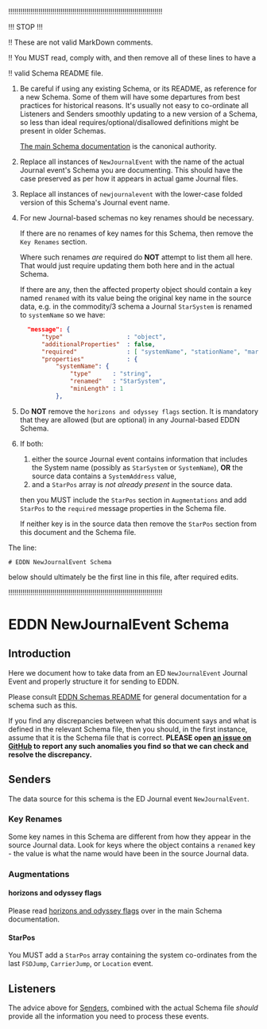 !!!!!!!!!!!!!!!!!!!!!!!!!!!!!!!!!!!!!!!!!!!!!!!!!!!!!!!!!!!!!!!!!!!!!!!!!!!!!

!!! STOP !!!

!! These are not valid MarkDown comments.

!! You MUST read, comply with, and then remove all of these lines to have a

!! valid Schema README file.

1. Be careful if using any existing Schema, or its README, as reference for a
   new Schema.  Some of them will have some departures from best practices for
   historical reasons.  It's usually not easy to co-ordinate all Listeners and
   Senders smoothly updating to a new version of a Schema, so less than ideal
   requires/optional/disallowed definitions might be present in older Schemas.

   [The main Schema documentation](../README-EDDN-schemas.md) is the canonical
   authority.
2. Replace all instances of `NewJournalEvent` with the name of the actual
   Journal event's Schema you are documenting.  This should have the case
   preserved as per how it appears in actual game Journal files.
3. Replace all instances of `newjournalevent` with the lower-case folded
   version of this Schema's Journal event name.
4. For new Journal-based schemas no key renames should be necessary.

   If there are no renames of key names for this Schema, then remove the
   `Key Renames` section.

   Where such renames *are* required do **NOT** attempt to list them all here.
   That would just require updating them both here and in the actual Schema.

   If there are any, then the affected property object should contain a key
   named `renamed` with its value being the original key name in the source
   data, e.g. in the commodity/3 schema a Journal `StarSystem` is renamed
   to `systemName` so we have:

      ```json
        "message": {
            "type"                  : "object",
            "additionalProperties"  : false,
            "required"              : [ "systemName", "stationName", "marketId", "timestamp", "commodities" ],
            "properties"            : {
                "systemName": {
                    "type"      : "string",
                    "renamed"   : "StarSystem",
                    "minLength" : 1
                },

      ```

6. Do **NOT** remove the `horizons and odyssey flags` section.  It is
   mandatory that they are allowed (but are optional) in any Journal-based
   EDDN Schema.

7. If both:
   1. either the source Journal event contains information that includes the
      System name (possibly as `StarSystem` or `SystemName`), **OR** the source
      data contains a `SystemAddress` value,
   2. and a `StarPos` array is *not already present* in the source data.
   
   then you MUST include the `StarPos` section in `Augmentations` and add
   `StarPos` to the `required` message properties in the Schema file.

   If neither key is in the source data then remove the `StarPos` section from
   this document and the Schema file.

The line:

    # EDDN NewJournalEvent Schema

below should ultimately be the first line in this file, after required edits.

!!!!!!!!!!!!!!!!!!!!!!!!!!!!!!!!!!!!!!!!!!!!!!!!!!!!!!!!!!!!!!!!!!!!!!!!!!!!!

# EDDN NewJournalEvent Schema

## Introduction
Here we document how to take data from an ED `NewJournalEvent` Journal 
Event and properly structure it for sending to EDDN.

Please consult [EDDN Schemas README](./README-EDDN-schemas.md) for general
documentation for a schema such as this.

If you find any discrepancies between what this document says and what is
defined in the relevant Schema file, then you should, in the first instance,
assume that it is the Schema file that is correct.
**PLEASE open
[an issue on GitHub](https://github.com/EDCD/EDDN/issues/new/choose)
to report any such anomalies you find so that we can check and resolve the
discrepancy.**

## Senders
The data source for this schema is the ED Journal event `NewJournalEvent`.

### Key Renames
Some key names in this Schema are different from how they appear in the source
Journal data.  Look for keys where the object contains a `renamed` key - the
value is what the name would have been in the source Journal data.

### Augmentations
#### horizons and odyssey flags
Please read [horizons and odyssey flags](../README-EDDN-schemas.md#horizons-and-odyssey-flags)
over in the main Schema documentation.

#### StarPos
You MUST add a `StarPos` array containing the system co-ordinates from the 
last `FSDJump`, `CarrierJump`, or `Location` event.

## Listeners
The advice above for [Senders](#senders), combined with the actual Schema file
*should* provide all the information you need to process these events.
